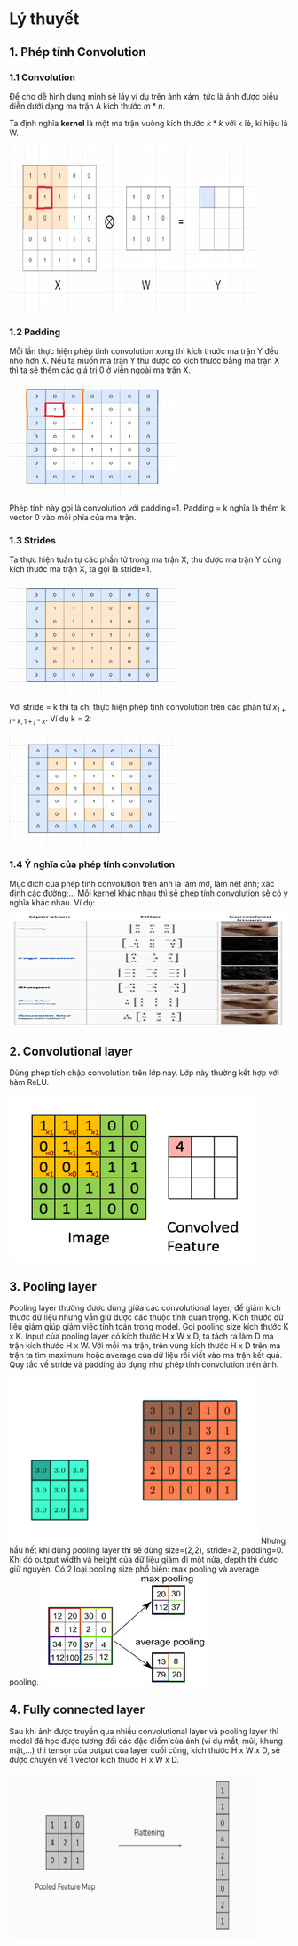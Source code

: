 # Lý thuyết
## 1. Phép tính Convolution
### 1.1 Convolution
Để cho dễ hình dung mình sẽ lấy ví dụ trên ảnh xám, tức là ảnh được biểu diễn dưới dạng ma trận A kích thước $m*n$.

Ta định nghĩa **kernel** là một ma trận vuông kích thước $k*k$ với k lẻ, kí hiệu là W.

<img src="image/convolution.webp" width="450" height="300">

### 1.2 Padding
Mỗi lần thực hiện phép tính convolution xong thì kích thước ma trận Y đều nhỏ hơn X. Nếu ta muốn ma trận Y thu được có kích thước bằng ma trận X thì ta sẽ thêm các giá trị 0 ở viền ngoài ma trận X.

 <img src="image/padding.webp" width="300" height="200">
 
 Phép tính này gọi là convolution với padding=1. Padding = k nghĩa là thêm k vector 0 vào mỗi phía của ma trận.
 
### 1.3 Strides
 Ta thực hiện tuần tự các phần tử trong ma trận X, thu được ma trận Y cùng kích thước ma trận X, ta gọi là stride=1.
 
 <img src="image/stride1.webp" width="300" height="200">
 
Với stride = k thì ta chỉ thực hiện phép tính convolution trên các phần tử $x_{1+i*k,1+j*k}$. Ví dụ k = 2:

<img src="image/stride2.webp" width="300" height="200">

### 1.4 Ý nghĩa của phép tính convolution

Mục đích của phép tính convolution trên ảnh là làm mở, làm nét ảnh; xác định các đường;… Mỗi kernel khác nhau thì sẽ phép tính convolution sẽ có ý nghĩa khác nhau. Ví dụ:

<img src="image/ynghia.png" width="600" height="200">

## 2. Convolutional layer
Dùng phép tích chập convolution trên lớp này. Lớp này thường kết hợp với hàm ReLU.

<img src="image/convolution2.webp" width="450" height="300">

## 3. Pooling layer
Pooling layer thường được dùng giữa các convolutional layer, để giảm kích thước dữ liệu nhưng vẫn giữ được các thuộc tính quan trọng. Kích thước dữ liệu giảm giúp giảm việc tính toán trong model.
Gọi pooling size kích thước K x K. Input của pooling layer có kích thước H x W x D, ta tách ra làm D ma trận kích thước H x W. Với mỗi ma trận, trên vùng kích thước H x D trên ma trận ta tìm maximum hoặc average của dữ liệu rồi viết vào ma trận kết quả. Quy tắc về stride và padding áp dụng như phép tính convolution trên ảnh.

<img src="image/pooling.webp" width="450" height="300">
Nhưng hầu hết khi dùng pooling layer thì sẽ dùng size=(2,2), stride=2, padding=0. Khi đó output width và height của dữ liệu giảm đi một nửa, depth thì được giữ nguyên.
Có 2 loại pooling size phổ biến: max pooling và average pooling.

<img src="image/pooling_2.webp" width="300" height="200">

## 4. Fully connected layer
Sau khi ảnh được truyền qua nhiều convolutional layer và pooling layer thì model đã học được tương đối các đặc điểm của ảnh (ví dụ mắt, mũi, khung mặt,…) thì tensor của output của layer cuối cùng, kích thước H x W x D, sẽ được chuyển về 1 vector kích thước H x W x D.

<img src="image/flattern.webp" width="450" height="300">
